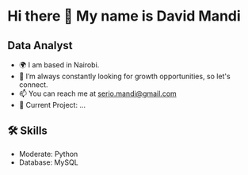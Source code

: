 # Hi there 👋 My name is David Mandi

## Data Analyst

- 🌍 I am based in Nairobi.
- 👀 I’m always constantly looking for growth opportunities, so let's connect.
- 📫 You can reach me at serio.mandi@gmail.com
- 🌳 Current Project: ...

## 🛠️ Skills
- Moderate: Python
- Database: MySQL

<!--
**0nserio/0nserio** is a ✨ _special_ ✨ repository because its `README.md` (this file) appears on your GitHub profile.

Here are some ideas to get you started:

- 🔭 I’m currently working on ...
- 🌱 I’m currently learning ...
- 👯 I’m looking to collaborate on ...
- 🤔 I’m looking for help with ...
- 💬 Ask me about ...
- 📫 How to reach me: ...
- 😄 Pronouns: ...
- ⚡ Fun fact: ...
-->
